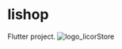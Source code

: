 # lishop

 Flutter project.
![logo_licorStore](https://github.com/user-attachments/assets/cd88a64c-6bbb-4e87-a8cd-8b619bf76cf3)
